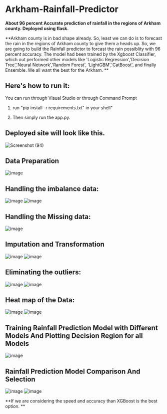 # Arkham-Rainfall-Predictor
**About 96 percent Accurate prediction of rainfall in the regions of Arkham county. 
Deployed using flask.**

**Arkham county is in bad shape already. So, least we can do is to forecast the rain in the regions of Arkham county to 
give them a heads up. So, we are going to build the Rainfall predictor to forcast the rain possiblity with 96 percent accuracy.
The model had been trained by the Xgboost Classifier, which out performed other models like 'Logistic Regression','Decision Tree','Neural Network','Random Forest',
'LightGBM','CatBoost', and finally Ensemble.
We all want the best for the Arkham.
**

## Here's how to run it:
You can run through Visual Studio or through Command Prompt

1. run "pip install -r requirements.txt" in your shell"

2. Then simply run the app.py. 


## Deployed site will look like this.

![Screenshot (94)](https://user-images.githubusercontent.com/72303641/136688139-250512b0-13fa-41b8-9ea6-95b1dfd07979.png)


## Data Preparation
![image](https://user-images.githubusercontent.com/72303641/138696813-fc2519c8-db5e-453a-b3d6-b661f746f931.png)
 
## Handling the imbalance data:
![image](https://user-images.githubusercontent.com/72303641/138696854-83cdf604-21e0-4e37-a8fc-248d14266bd5.png)
![image](https://user-images.githubusercontent.com/72303641/138696906-942989f3-0855-4399-adc6-91caf7307bf6.png)

## Handling the Missing data:
![image](https://user-images.githubusercontent.com/72303641/138696977-3ced5126-0216-4839-bfde-acb000430511.png)
 
## Imputation and Transformation
![image](https://user-images.githubusercontent.com/72303641/138697116-bbfb5c5d-db3d-483d-81dc-e43e7f88cf79.png)
![image](https://user-images.githubusercontent.com/72303641/138697161-4e07b781-e43e-44b8-a815-740ab7524859.png)



## Eliminating the outliers:
![image](https://user-images.githubusercontent.com/72303641/138697200-28faf806-19d2-4bfa-92f1-4ad1a048aa18.png)
![image](https://user-images.githubusercontent.com/72303641/138697291-eea4c06d-ad5a-462b-b167-081350da4226.png)

 
## Heat map of the Data:
![image](https://user-images.githubusercontent.com/72303641/138697243-42759c81-5b95-4d7f-b3eb-f4e12f2ab2db.png)
![image](https://user-images.githubusercontent.com/72303641/138697314-8a44b386-7b6e-4ed5-8071-f532ab5d5f55.png)

## Training Rainfall Prediction Model with Different Models And Plotting Decision Region for all Models

![image](https://user-images.githubusercontent.com/72303641/138697456-67ced65e-05eb-486c-ab61-628508ccfb65.png)


## Rainfall Prediction Model Comparison And Selection 
![image](https://user-images.githubusercontent.com/72303641/138697497-1a3837aa-9c5a-4b73-ab79-3993495707f1.png)
![image](https://user-images.githubusercontent.com/72303641/138697352-276e6250-2322-48d3-8058-23ae8b72f47f.png)

**If we are considering the speed and accuracy than XGBoost is the best option. **

